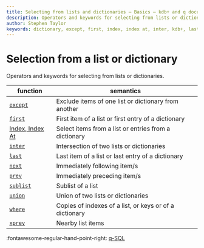 ```yaml
---
title: Selecting from lists and dictionaries – Basics – kdb+ and q documentation
description: Operators and keywords for selecting from lists or dictionaries
author: Stephen Taylor
keywords: dictionary, except, first, index, index at, inter, kdb+, last, list, next, prev, q, select, selection, sublist, union, where, xprev
---
```

# Selection from a list or dictionary



Operators and keywords for selecting from lists or dictionaries.

function                                 | semantics
-----------------------------------------|------------------------------------
[`except`](../ref/except.md)             | Exclude items of one list or dictionary from another
[`first`](../ref/first.md)               | First item of a list or first entry of a dictionary
[Index, Index At](../ref/apply.md#index) | Select items from a list or entries from a dictionary
[`inter`](../ref/inter.md)               | Intersection of two lists or dictionaries
[`last`](../ref/first.md#last)           | Last item of a list or last entry of a dictionary
[`next`](../ref/next.md)                 | Immediately following item/s
[`prev`](../ref/next.md#prev)            | Immediately preceding item/s
[`sublist`](../ref/sublist.md)           | Sublist of a list
[`union`](../ref/union.md)               | Union of two lists or dictionaries
[`where`](../ref/where.md)               | Copies of indexes of a list, or keys or of a dictionary
[`xprev`](../ref/next.md#xprev)          | Nearby list items


:fontawesome-regular-hand-point-right:
[q-SQL](qsql.md)